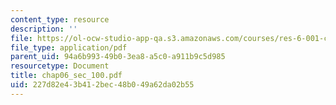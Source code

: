 ```yaml
---
content_type: resource
description: ''
file: https://ol-ocw-studio-app-qa.s3.amazonaws.com/courses/res-6-001-continuum-electromechanics-spring-2009/227d82e43b412bec48b049a62da02b55_chap06_sec_100.pdf
file_type: application/pdf
parent_uid: 94a6b993-49b0-3ea8-a5c0-a911b9c5d985
resourcetype: Document
title: chap06_sec_100.pdf
uid: 227d82e4-3b41-2bec-48b0-49a62da02b55
---
```

